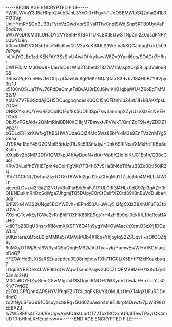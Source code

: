 -----BEGIN AGE ENCRYPTED FILE-----
YWdlLWVuY3J5cHRpb24ub3JnL3YxCi0+IFgyNTUxOSBMWlpSQ2xha241L3F1Z3Vp
UnlHYmRYSGp3U3BzTytpVzQwdVprS0NsRTIwCnplSWdjSnp5RTB0UytXaFZ4d0tw
bWxWeDR0M0tLUHJDY2VYSnhHK1B4T1UKLS0tIEUwSTNpZnI2Z0dsdFNFYUJwYU9n
V0cxcDM2VXNsbTdsc1d5dlhwQTV3aXcKBlULS9W5ibJkXQCJhfagD+kL5L97ePgW
lnLVtjYGLBc1zdlKENFAY3SzSIvU4wJOfrkyfavvW6Zv9YpciI6cs/SOAGn7H6nr
CWfFG/lMlMJGsw8+1/an1cO6zWid2TcbeN218a7sV1bIaspXOq5BLip3ValbuBGS
i1BusoPgFZueHwzMTXij+pCiawUqKgPMKeNQJjGa+S3Rvbv1S4H0B7Y9Vpy3iz1J
x5100nO5/UaTfwJ76PdDaOmutFdBvAU8rE0J6IwiKjKHgbjsWU4Z6oEqTMfJB2/M
XpUm7V7BGSzdAjlQH5DOuqgpqnqesK6QC15nOFDnh1u24bt/JI+kBAK/fpsLZQQ+
ONRXYKu/Q/YwxREzObIIQ1Fpf8k5UOh3Spi7kwSanonpXZyrUsvXlzEcNVEHTOb8
ObJ5vPGbAld+2QMmRlniBBN0XC1kjM7BmvxtJPVWkT/Qm1ZqF9j+AyZDDZ1wp2/1
bGDLoE/HkrXWfxgTftBSHW//UzaGQjZ4Mo5Wz85bif/kiM3e9EnFVz2nMYg5Geaa
JY9RAn1EdY45Q2OMplB5rtdz01UKc59SmzlyJ+Dnk6SRlNca/XMkHcTRBp8eKsbh
bXusBvZb3Ml72DfV1QM7kpJ4hAyDpqN+dtA+WpbK2IdIbIK/JC1Et4n/Q38cCuoj
KRtV3vLsIfhEYHEFpm4eOolrFgVKt7TB4h67vSHaBN6bT6fauB8Zo0DtI50jR2sj
jSV7TAChNL/DvfunZIzrfCT8rT6W0n2guJ2iuZXhgMd1TZstoj5tn4MHLLJJW1Lr
sjgcq/LG+z/a2Ria212NUzyBolPjnB/k5mFJ1R1ULCIK3l4HLx0dC97pj3gAZH3r
OH/NDukmR4DcSdWga7JhgmjT85DUpyE0rCtDelifXZCtd89liBnBuVdDuiba4JdS
6rF2i5a4W3S3UNgs5BOYWEvh+tEPnd50A+uWLy512fgCXIzZ8XhUFuT83fbxGVq7
7XclhGTcwkEyfGWe2vRnBhlFOXHK88KE9gs1rH4zH8b9qji0ckK/L10qRdsHAzHQ
+tli0TbZ8DqU3nsrxfRI8vmXjXSTY6Q41n9ygYM4OWAac/hXcmO3zXfj1DQzWL4/
p0KixteraXiD5cB0IpMMKe5FAMVBr/Bb4X16p+YhjpyIqS2ZSCqvF+zQfOOZtj8y
6uMXyOTWj/6jsI6W3yslQSuQbqHM92iJAUTya+yIgHumwEwWI+VfKGbIaqjoDoQZ
YFZOAIHoBiLXiSaRSEuacpdeu0E08rInjhowTXh7TIG0LiX5EYtP1ZxIKqaxbuq7
LOquSYBEDe24LWE0IGdOvWqwTsaucPaqwGJCcZLQEMV9MEH/13Ko1ZyG53nJd2HU
M0Co6DYFfZwBemGSwMIgUsR33Oqmi9MG+VIW3ydVL0wJJFHn7+cY+s0Kjs77wjGZ
z2OXLCFfQnnXARSHYV1fbqiEZiiTGILzqFKBVYlL9MJLzUmX14IqXUFuRDDx4mfC
zq2tNyuSFuG691O5cuyacb9Rq+5Ud0ZpAexh4m9EJkrpMQuwtx7jJWB99OEE9A2J
ty7W588Ps4L7a9/RVUgw/ryMQ6sUIbrCT72Toxf8CzxhUR/4TewTPxyrQK4mUDT0
bHhbLKHEqplrvw==
-----END AGE ENCRYPTED FILE-----
